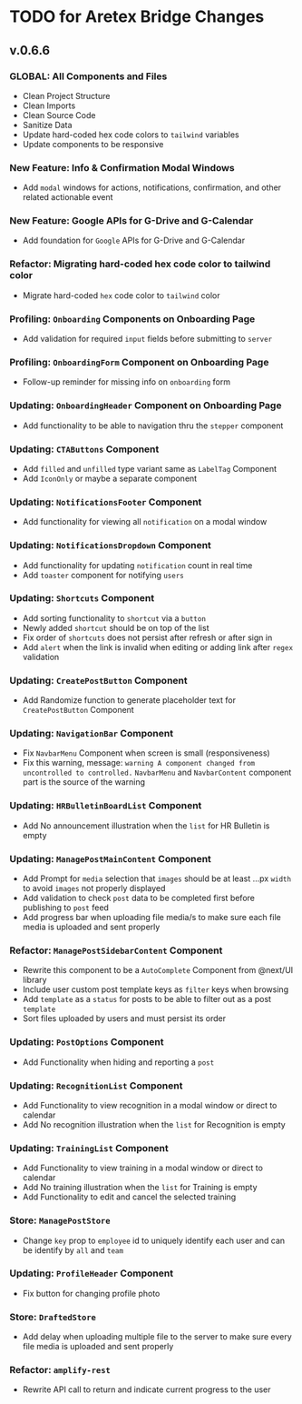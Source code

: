 # TODO for Aretex Bridge Changes

## v.0.6.6

### GLOBAL: All Components and Files

* Clean Project Structure
* Clean Imports
* Clean Source Code
* Sanitize Data
* Update hard-coded hex code colors to `tailwind` variables
* Update components to be responsive

### New Feature: Info & Confirmation Modal Windows

* Add `modal` windows for actions, notifications, confirmation, and other related actionable event

### New Feature: Google APIs for G-Drive and G-Calendar

* Add foundation for `Google` APIs for G-Drive and G-Calendar

### Refactor: Migrating hard-coded hex code color to tailwind color

* Migrate hard-coded `hex` code color to `tailwind` color

### Profiling: `Onboarding` Components on Onboarding Page

* Add validation for required `input` fields before submitting to `server`

### Profiling: `OnboardingForm` Component on Onboarding Page

* Follow-up reminder for missing info on `onboarding` form

### Updating: `OnboardingHeader` Component on Onboarding Page

* Add functionality to be able to navigation thru the `stepper` component

### Updating: `CTAButtons` Component

* Add `filled` and `unfilled` type variant same as `LabelTag` Component
* Add `IconOnly` or maybe a separate component

### Updating: `NotificationsFooter` Component

* Add functionality for viewing all `notification` on a modal window

### Updating: `NotificationsDropdown` Component

* Add functionality for updating `notification` count in real time
* Add `toaster` component for notifying `users`

### Updating: `Shortcuts` Component

* Add sorting functionality to `shortcut` via a `button`
* Newly added `shortcut` should be on top of the list
* Fix order of `shortcuts` does not persist after refresh or after sign in
* Add `alert` when the link is invalid when editing or adding link after `regex` validation

### Updating: `CreatePostButton` Component

* Add Randomize function to generate placeholder text for `CreatePostButton` Component

### Updating: `NavigationBar` Component

* Fix `NavbarMenu` Component when screen is small (responsiveness)
* Fix this warning, message: `warning A component changed from uncontrolled to controlled.` `NavbarMenu` and `NavbarContent` component part is the source of the warning

### Updating: `HRBulletinBoardList` Component

* Add No announcement illustration when the `list` for HR Bulletin is empty

### Updating: `ManagePostMainContent` Component

* Add Prompt for `media` selection that `images` should be at least ...px `width` to avoid `images` not properly displayed
* Add validation to check `post` data to be completed first before publishing to `post` feed
* Add progress bar when uploading file media/s to make sure each file media is uploaded and sent properly

### Refactor: `ManagePostSidebarContent` Component

* Rewrite this component to be a `AutoComplete` Component from @next/UI library
* Include user custom post template keys as `filter` keys when browsing
* Add `template` as a `status` for posts to be able to filter out as a post `template`
* Sort files uploaded by users and must persist its order

### Updating: `PostOptions` Component

* Add Functionality when hiding and reporting a `post`

### Updating: `RecognitionList` Component

* Add Functionality to view recognition in a modal window or direct to calendar
* Add No recognition illustration when the `list` for Recognition is empty

### Updating: `TrainingList` Component

* Add Functionality to view training in a modal window or direct to calendar
* Add No training illustration when the `list` for Training is empty
* Add Functionality to edit and cancel the selected training

### Store: `ManagePostStore`

* Change `key` prop to `employee` id to uniquely identify each user and can be identify by `all` and `team`

### Updating: `ProfileHeader` Component

* Fix button for changing profile photo

### Store: `DraftedStore`

* Add delay when uploading multiple file to the server to make sure every file media is uploaded and sent properly

### Refactor: `amplify-rest`

* Rewrite API call to return and indicate current progress to the user
